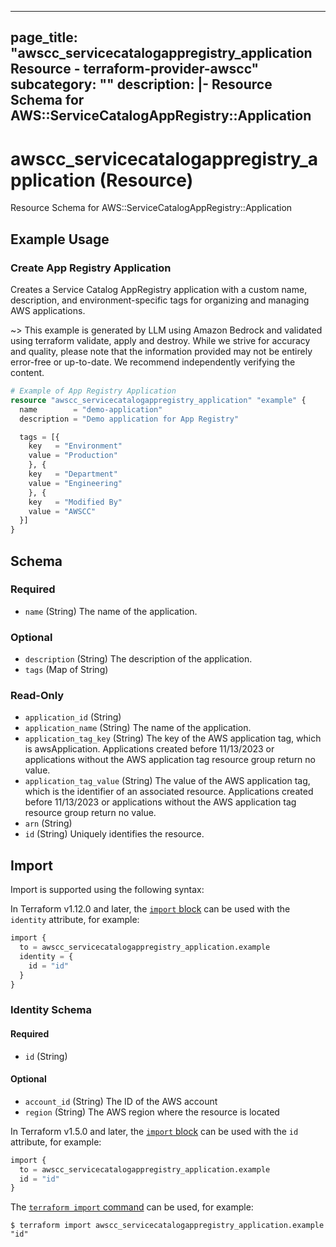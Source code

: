 
---
page_title: "awscc_servicecatalogappregistry_application Resource - terraform-provider-awscc"
subcategory: ""
description: |-
  Resource Schema for AWS::ServiceCatalogAppRegistry::Application
---

# awscc_servicecatalogappregistry_application (Resource)

Resource Schema for AWS::ServiceCatalogAppRegistry::Application

## Example Usage

### Create App Registry Application

Creates a Service Catalog AppRegistry application with a custom name, description, and environment-specific tags for organizing and managing AWS applications.

~> This example is generated by LLM using Amazon Bedrock and validated using terraform validate, apply and destroy. While we strive for accuracy and quality, please note that the information provided may not be entirely error-free or up-to-date. We recommend independently verifying the content.

```terraform
# Example of App Registry Application
resource "awscc_servicecatalogappregistry_application" "example" {
  name        = "demo-application"
  description = "Demo application for App Registry"

  tags = [{
    key   = "Environment"
    value = "Production"
    }, {
    key   = "Department"
    value = "Engineering"
    }, {
    key   = "Modified By"
    value = "AWSCC"
  }]
}
```

<!-- schema generated by tfplugindocs -->
## Schema

### Required

- `name` (String) The name of the application.

### Optional

- `description` (String) The description of the application.
- `tags` (Map of String)

### Read-Only

- `application_id` (String)
- `application_name` (String) The name of the application.
- `application_tag_key` (String) The key of the AWS application tag, which is awsApplication. Applications created before 11/13/2023 or applications without the AWS application tag resource group return no value.
- `application_tag_value` (String) The value of the AWS application tag, which is the identifier of an associated resource. Applications created before 11/13/2023 or applications without the AWS application tag resource group return no value.
- `arn` (String)
- `id` (String) Uniquely identifies the resource.

## Import

Import is supported using the following syntax:

In Terraform v1.12.0 and later, the [`import` block](https://developer.hashicorp.com/terraform/language/import) can be used with the `identity` attribute, for example:

```terraform
import {
  to = awscc_servicecatalogappregistry_application.example
  identity = {
    id = "id"
  }
}
```

<!-- schema generated by tfplugindocs -->
### Identity Schema

#### Required

- `id` (String)

#### Optional

- `account_id` (String) The ID of the AWS account
- `region` (String) The AWS region where the resource is located

In Terraform v1.5.0 and later, the [`import` block](https://developer.hashicorp.com/terraform/language/import) can be used with the `id` attribute, for example:

```terraform
import {
  to = awscc_servicecatalogappregistry_application.example
  id = "id"
}
```

The [`terraform import` command](https://developer.hashicorp.com/terraform/cli/commands/import) can be used, for example:

```shell
$ terraform import awscc_servicecatalogappregistry_application.example "id"
```
